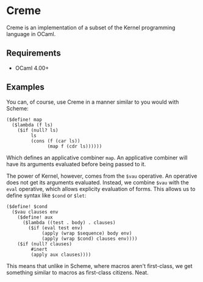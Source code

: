 # Creme

Creme is an implementation of a subset of the Kernel programming language in OCaml.

## Requirements

* OCaml 4.00+

## Examples

You can, of course, use Creme in a manner similar to you would with Scheme:

```
($define! map
  ($lambda (f ls)
    ($if (null? ls)
         ls
         (cons (f (car ls))
               (map f (cdr ls))))))
```

Which defines an applicative combiner `map`. An applicative combiner will have its arguments evaluated before being passed to it.

The power of Kernel, however, comes from the `$vau` operative. An operative does not get its arguments evaluated. Instead, we combine `$vau` with the `eval` operative, which allows explicity evaluation of forms. This allows us to define syntax like `$cond` or `$let`:

```
($define! $cond
  ($vau clauses env
    ($define! aux
      ($lambda ((test . body) . clauses)
        ($if (eval test env)
             (apply (wrap $sequence) body env)
             (apply (wrap $cond) clauses env))))
    ($if (null? clauses)
         #inert
         (apply aux clauses))))
```

This means that unlike in Scheme, where macros aren't first-class, we get something similar to macros as first-class citizens. Neat.
